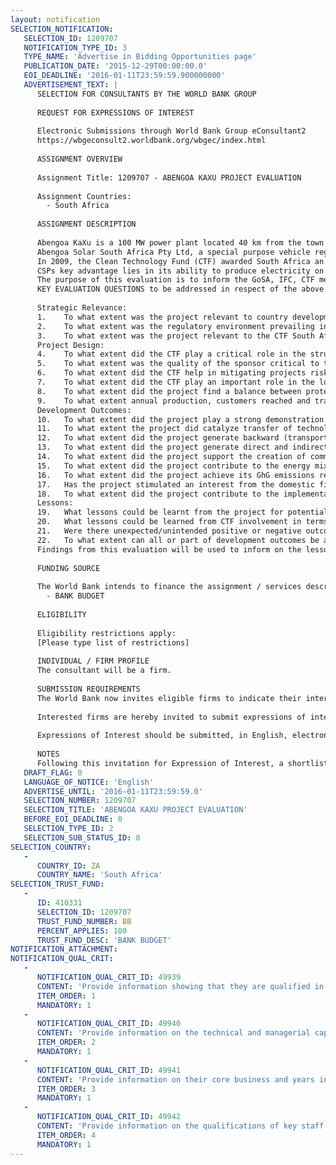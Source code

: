 ```yaml
---
layout: notification
SELECTION_NOTIFICATION: 
   SELECTION_ID: 1209707
   NOTIFICATION_TYPE_ID: 3
   TYPE_NAME: 'Advertise in Bidding Opportunities page'
   PUBLICATION_DATE: '2015-12-29T00:00:00.0'
   EOI_DEADLINE: '2016-01-11T23:59:59.900000000'
   ADVERTISEMENT_TEXT: |
      SELECTION FOR CONSULTANTS BY THE WORLD BANK GROUP
      
      REQUEST FOR EXPRESSIONS OF INTEREST
      
      Electronic Submissions through World Bank Group eConsultant2
      https://wbgeconsult2.worldbank.org/wbgec/index.html
      
      ASSIGNMENT OVERVIEW
      
      Assignment Title: 1209707 - ABENGOA KAXU PROJECT EVALUATION
      
      Assignment Countries:
        - South Africa
      
      ASSIGNMENT DESCRIPTION
      
      Abengoa KaXu is a 100 MW power plant located 40 km from the town of Pofadder (Northern Cape Province) and developed by Abengoa Solar South Africa Pty Ltd.  The power generated is sold to Eskom under a 20-year PPA, with payment guarantee provided by the GoSA through the REIPPP (Renewable Energy IPP Program).
      Abengoa Solar South Africa Pty Ltd, a special purpose vehicle registered under the laws of South Africa.  Abengoa Solar South Africa is a wholly owned subsidiary of Abengoa S.A., a global company founded in 1941 and headquartered in Spain, with about 22,000 employees and a presence in 80 countries.  
      In 2009, the Clean Technology Fund (CTF) awarded South Africa an allocation of USD 500 million of concessional funds to support its low carbon growth path.  Of this, after certain revisions/amendments, USD 350 million was allocated for public sector use via the African Development Bank (AfDB) and IBRD, and USD 150 million was allocated for private sector use via the IFC and private sector arm of AfDB.  Within the USD 150 million private sector allocation, a sub-program of USD 85 million, designed to support private sector participation in solar technologies, was approved in 2010 (and expanded to USD 142.5 million in 2015) to be managed jointly by IFC and AfDB (USD 100 million by IFC).  As part of that allocation, Abengoa KaXu received a loan of USD 26.5 million from IFC in its capacity as Implementing Entity of the CTF.  The embedded subsidy provided via this loan helped bring project to financial closure and lower, modestly, the electricity tariffs needed by the plant and thereby reduce its impact on end-user tariffs in South Africa.  Further to Kaxu, the CTF has helped support private sector projects such as Khi Solar One (power tower) and Xina Solar One (parabolic trough), respectively 50 MW and 100 MW CSP, and 100 MW public sector power plants developed by Eskom CSP (power tower).  
      CSPs key advantage lies in its ability to produce electricity on demand when deployed with thermal energy storage, thereby providing a dispatchable source of renewable energy.  As such, it can perform like a traditional base-load power plant, supplying electricity whenever needed by an electric utility to meet consumer demand.  Another benefit of the CSP technology is its ability to integrate with fossil-based generation sources in hybrid configurations.  Hybrid CSP systems combine traditional fossil-fuel-powered plants with emissions-free CSP technology to improve the performance of both systems.  So far, Abengoa KaXu is the first/only operational private sector utility-scale CSP plant with storage in the developing world. 
      The purpose of this evaluation is to inform the GoSA, IFC, CTF member countries, climate finance community, and other key stakeholders of the development outcomes achieved by the project through design, construction and first year of operation, and to gather baseline data for a potential second phase evaluation after few years of operation.  The evaluation will further assess the role Kaxu project has played, as part of the CTF South Africa Investment Plan as well as GoSAs REIPPP.  Findings from this evaluation will be used to inform on the lessons learnt so far on the design, structuring and development results for future projects of this kind.
      KEY EVALUATION QUESTIONS to be addressed in respect of the above objectives include (but are not limited to):
      
      Strategic Relevance:
      1.	To what extent was the project relevant to country development priorities and policies in the context of the REIPPP and the energy mix sought by the country?
      2.	To what extent was the regulatory environment prevailing in South Africa critical for the successful implementation of the project?
      3.	To what extent was the project relevant to the CTF South Africa Country Investment Plan?
      Project Design:
      4.	To what extent did the CTF play a critical role in the structuring of the project?
      5.	To what extent was the quality of the sponsor critical to the development of the project, its construction and operation?
      6.	To what extent did the CTF help in mitigating projects risks (including financial, technological and political risks, etc.)?
      7.	To what extent did the CTF play an important role in the lowering of the off-take price and end-users tariffs?
      8.	To what extent did the project find a balance between protecting CTF principals and effectively allocating funds?
      9.	To what extent annual production, customers reached and transfers to South African government did reach their targets?
      Development Outcomes:
      10.	To what extent did the project play a strong demonstration effect  in the country or region?
      11.	To what extent the project did catalyze transfer of technology to South African firms and promoted innovation and cost-reduction of CSP technology globally?
      12.	To what extent did the project generate backward (transport, services, O&M) and forward (SMEs) linkages in the local economy? What are their sectors of activity, size and average employment?
      13.	To what extent did the project generate direct and indirect jobs? What is direct and indirect jobs level of skills?
      14.	To what extent did the project support the creation of community development programs?
      15.	To what extent did the project contribute to the energy mix of the country and to reducing the energy deficit?
      16.	To what extent did the project achieve its GhG emissions reductions target?
      17.	Has the project stimulated an interest from the domestic financial markets in financing this type of projects, therefore, increasing the domestic financing capacity and broadening of financial markets?
      18.	To what extent did the project contribute to the implementation of the CTF South Africa investment plan and GoSAs REIPPP.
      Lessons:
      19.	What lessons could be learnt from the project for potential replications in other countries?
      20.	What lessons could be learned from CTF involvement in terms of value addition to the project and issues faced?
      21.	Were there unexpected/unintended positive or negative outcomes?
      22.	To what extent can all or part of development outcomes be attributed to the CTF? For details on how to approach that question please refer to approach and methodology section of the TOR.
      Findings from this evaluation will be used to inform on the lessons learnt so far on the design, structuring and development results for future projects of this kind.
      
      FUNDING SOURCE
      
      The World Bank intends to finance the assignment / services described below under the following trust fund(s):
        - BANK BUDGET
      
      ELIGIBILITY
      
      Eligibility restrictions apply:
      [Please type list of restrictions]
      
      INDIVIDUAL / FIRM PROFILE
      The consultant will be a firm. 
      
      SUBMISSION REQUIREMENTS
      The World Bank now invites eligible firms to indicate their interest in providing the services.  Interested firms must provide information indicating that they are qualified to perform the services (brochures, description of similar assignments, experience in similar conditions, availability of appropriate skills among staff, etc. for firms; CV and cover letter for individuals).  Please note that the total size of all attachments should be less than 5MB.  Consultants may associate to enhance their qualifications.
      
      Interested firms are hereby invited to submit expressions of interest.
      
      Expressions of Interest should be submitted, in English, electronically through World Bank Group eTendering (https://wbgeconsult2.worldbank.org/wbgec/index.html)
      
      NOTES
      Following this invitation for Expression of Interest, a shortlist of qualified firms will be formally invited to submit proposals.  Shortlisting and selection will be subject to the availability of funding.
   DRAFT_FLAG: 0
   LANGUAGE_OF_NOTICE: 'English'
   ADVERTISE_UNTIL: '2016-01-11T23:59:59.0'
   SELECTION_NUMBER: 1209707
   SELECTION_TITLE: 'ABENGOA KAXU PROJECT EVALUATION'
   BEFORE_EOI_DEADLINE: 0
   SELECTION_TYPE_ID: 2
   SELECTION_SUB_STATUS_ID: 8
SELECTION_COUNTRY: 
   - 
      COUNTRY_ID: ZA
      COUNTRY_NAME: 'South Africa'
SELECTION_TRUST_FUND: 
   - 
      ID: 410331
      SELECTION_ID: 1209707
      TRUST_FUND_NUMBER: BB
      PERCENT_APPLIES: 100
      TRUST_FUND_DESC: 'BANK BUDGET'
NOTIFICATION_ATTACHMENT: 
NOTIFICATION_QUAL_CRIT: 
   - 
      NOTIFICATION_QUAL_CRIT_ID: 49939
      CONTENT: 'Provide information showing that they are qualified in the field of the assignment.'
      ITEM_ORDER: 1
      MANDATORY: 1
   - 
      NOTIFICATION_QUAL_CRIT_ID: 49940
      CONTENT: 'Provide information on the technical and managerial capabilities of the firm.'
      ITEM_ORDER: 2
      MANDATORY: 1
   - 
      NOTIFICATION_QUAL_CRIT_ID: 49941
      CONTENT: 'Provide information on their core business and years in business.'
      ITEM_ORDER: 3
      MANDATORY: 1
   - 
      NOTIFICATION_QUAL_CRIT_ID: 49942
      CONTENT: 'Provide information on the qualifications of key staff.'
      ITEM_ORDER: 4
      MANDATORY: 1
---
```

